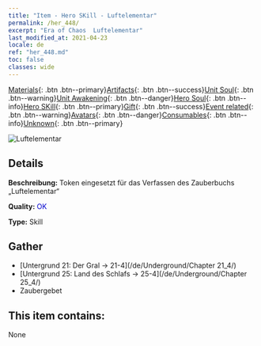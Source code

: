 ```yaml
---
title: "Item - Hero SKill - Luftelementar"
permalink: /her_448/
excerpt: "Era of Chaos  Luftelementar"
last_modified_at: 2021-04-23
locale: de
ref: "her_448.md"
toc: false
classes: wide
---
```

 [Materials](/ItemsDE/){: .btn .btn--primary}[Artifacts](/ItemsDE/Artifacts/){: .btn .btn--success}[Unit Soul](/ItemsDE/UnitSoul/){: .btn .btn--warning}[Unit Awakening](/ItemsDE/UnitAwakening/){: .btn .btn--danger}[Hero Soul](/ItemsDE/HeroSoul/){: .btn .btn--info}[Hero SKill](/ItemsDE/HeroSkill/){: .btn .btn--primary}[Gift](/ItemsDE/Gift/){: .btn .btn--success}[Event related](/ItemsDE/Events/){: .btn .btn--warning}[Avatars](/ItemsDE/Avatars/){: .btn .btn--danger}[Consumables](/ItemsDE/Consumables/){: .btn .btn--info}[Unknown](/ItemsDE/Unknown/){: .btn .btn--primary}

 ![Luftelementar](/images/t/ps_zhaohuanqiyuansu.png)

## Details
 **Beschreibung:** Token eingesetzt für das Verfassen des Zauberbuchs „Luftelementar“

 **Quality:** <span style="color: #0000CD">OK</span>

 **Type:** Skill

## Gather

*    [Untergrund 21: Der Gral -> 21-4](/de/Underground/Chapter 21_4/) 
*    [Untergrund 25: Land des Schlafs -> 25-4](/de/Underground/Chapter 25_4/) 
*    Zaubergebet 

## This item contains:

  None

